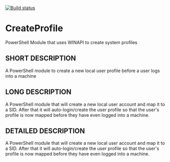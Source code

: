 [![Build status](https://ci.appveyor.com/api/projects/status/0tuhgefw1g1u6umw?svg=true)](https://ci.appveyor.com/project/MSAdministrator/createprofile)
# CreateProfile
PowerShell Module that uses WINAPI to create system profiles

## SHORT DESCRIPTION
A PowerShell module to create a new local user profile before a user logs into a machine

## LONG DESCRIPTION
A PowerShell module that will create a new local user account and map it to a SID.  After that it will auto-login/create the user profile so that the user's profile is now mapped before they have even logged into a machine.

## DETAILED DESCRIPTION
A PowerShell module that will create a new local user account and map it to a SID.  After that it will auto-login/create the user profile so that the user's profile is now mapped before they have even logged into a machine.
